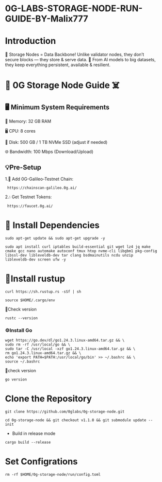 # 0G-LABS-STORAGE-NODE-RUN-GUIDE-BY-Malix777
# Introduction
🚀 Storage Nodes = Data Backbone!
Unlike validator nodes, they don’t secure blocks — they store & serve data.
📂 From AI models to big datasets, they keep everything persistent, available & resilient.
                      
 # 👻 0G Storage Node Guide ☠️
## 🖥️ Minimum System Requirements

🧠 Memory: 32 GB RAM

🖥️ CPU: 8 cores

💾 Disk: 500 GB / 1 TB NVMe SSD (adjust if needed)

🌐 Bandwidth: 100 Mbps (Download/Upload)

## 💡Pre-Setup

1.🔗 Add 0G-Galileo-Testnet Chain:

     https://chainscan-galileo.0g.ai/

2.💧 Get Testnet Tokens:

     https://faucet.0g.ai/

# 🔧 Install Dependencies

```
sudo apt-get update && sudo apt-get upgrade -y
```

```
sudo apt install curl iptables build-essential git wget lz4 jq make cmake gcc nano automake autoconf tmux htop nvme-cli libgbm1 pkg-config libssl-dev libleveldb-dev tar clang bsdmainutils ncdu unzip libleveldb-dev screen ufw -y
```

 # 🎯Install rustup
 ```
curl https://sh.rustup.rs -sSf | sh
```

```
source $HOME/.cargo/env
```

🔁Check version

```
rustc --version
```

###  ⚙️Install Go
```
wget https://go.dev/dl/go1.24.3.linux-amd64.tar.gz && \
sudo rm -rf /usr/local/go && \
sudo tar -C /usr/local -xzf go1.24.3.linux-amd64.tar.gz && \
rm go1.24.3.linux-amd64.tar.gz && \
echo 'export PATH=$PATH:/usr/local/go/bin' >> ~/.bashrc && \
source ~/.bashrc
```

🔁check version

```
go version
```

# Clone the Repository

```
git clone https://github.com/0glabs/0g-storage-node.git
```

```
cd 0g-storage-node && git checkout v1.1.0 && git submodule update --init
```

* Build in release mode 

```
cargo build --release
```

# Set Configrations

```
rm -rf $HOME/0g-storage-node/run/config.toml
```
